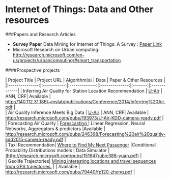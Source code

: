 
Internet of Things: Data and Other resources
=======

###Papers and Research Articles
* **Survey Paper**  Data Mining for Internet of Things: A Survey : [Paper Link](http://mbanat.net/Data%20Mining%20for%20Internet%20of%20Things.pdf)
* Microsoft Research on Urban computing: http://research.microsoft.com/en-us/projects/urbancomputing/#smart_transportation


####Prospective projects

| Project Title     | Project URL  | Algorithm(s) |  Data | Paper & Other Resources |
|:---------------:|:-----------:|:-------------:|:--------------:|:-------:|:-------------|
| Inferring Air Quality for Station Location Recommendation | [U-Air](http://research.microsoft.com/apps/pubs/default.aspx?id=254776)  |  ANN, CRF| Available |  http://140.112.31.186/~mslab/publications/Conference/2014/Inferring%20Air.pdf |    
| Air Quality Inference Meets Big Data | [U-Air](http://research.microsoft.com/apps/pubs/?id=193973)  |  ANN, CRF| Available |  http://research.microsoft.com/pubs/193973/U-Air-KDD-camera-ready.pdf |    
| Forecasting Air Quality | [Forescasting ](http://research.microsoft.com/apps/pubs/?id=246398)  |  Linear Regression, Neural Networks, Aggregators & predictors |Available | http://research.microsoft.com/pubs/246398/Forecasting%20air%20qualtiy-kdd2015-camera-ready.pdf |     
| Taxi Recommendation| [Where to Find My Next Passenger](http://research.microsoft.com/apps/pubs/?id=151647) |Conditional Probability Distributions models | Data Simulator | (http://research.microsoft.com/pubs/151647/ubic388-yuan.pdf) |    
| Geolife Trajectories| [Mining interesting locations and travel sequences from GPS trajectories.](http://research.microsoft.com/apps/pubs/?id=79440)  |   | Available | http://research.microsoft.com/pubs/79440/fp120-zheng.pdf |
